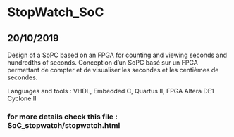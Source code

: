 # StopWatch_SoC
## 20/10/2019
Design of a SoPC based on an FPGA for counting and viewing seconds and hundredths of seconds.
Conception d’un SoPC basé sur un FPGA permettant de compter et de visualiser les secondes et les centièmes de secondes.

Languages and tools : VHDL, Embedded C, Quartus II, FPGA Altera DE1 Cyclone II
### for more details check this file : SoC_stopwatch/stopwatch.html 

